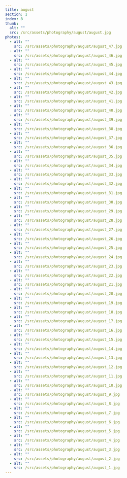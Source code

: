 ```yaml
---
title: august
section: 1
index: 8
thumb:
  alt: ""
  src: /src/assets/photography/august/august.jpg
photos:
  - alt: ""
    src: /src/assets/photography/august/august_47.jpg
  - alt: ""
    src: /src/assets/photography/august/august_46.jpg
  - alt: ""
    src: /src/assets/photography/august/august_45.jpg
  - alt: ""
    src: /src/assets/photography/august/august_44.jpg
  - alt: ""
    src: /src/assets/photography/august/august_43.jpg
  - alt: ""
    src: /src/assets/photography/august/august_42.jpg
  - alt: ""
    src: /src/assets/photography/august/august_41.jpg
  - alt: ""
    src: /src/assets/photography/august/august_40.jpg
  - alt: ""
    src: /src/assets/photography/august/august_39.jpg
  - alt: ""
    src: /src/assets/photography/august/august_38.jpg
  - alt: ""
    src: /src/assets/photography/august/august_37.jpg
  - alt: ""
    src: /src/assets/photography/august/august_36.jpg
  - alt: ""
    src: /src/assets/photography/august/august_35.jpg
  - alt: ""
    src: /src/assets/photography/august/august_34.jpg
  - alt: ""
    src: /src/assets/photography/august/august_33.jpg
  - alt: ""
    src: /src/assets/photography/august/august_32.jpg
  - alt: ""
    src: /src/assets/photography/august/august_31.jpg
  - alt: ""
    src: /src/assets/photography/august/august_30.jpg
  - alt: ""
    src: /src/assets/photography/august/august_29.jpg
  - alt: ""
    src: /src/assets/photography/august/august_28.jpg
  - alt: ""
    src: /src/assets/photography/august/august_27.jpg
  - alt: ""
    src: /src/assets/photography/august/august_26.jpg
  - alt: ""
    src: /src/assets/photography/august/august_25.jpg
  - alt: ""
    src: /src/assets/photography/august/august_24.jpg
  - alt: ""
    src: /src/assets/photography/august/august_23.jpg
  - alt: ""
    src: /src/assets/photography/august/august_22.jpg
  - alt: ""
    src: /src/assets/photography/august/august_21.jpg
  - alt: ""
    src: /src/assets/photography/august/august_20.jpg
  - alt: ""
    src: /src/assets/photography/august/august_19.jpg
  - alt: ""
    src: /src/assets/photography/august/august_18.jpg
  - alt: ""
    src: /src/assets/photography/august/august_17.jpg
  - alt: ""
    src: /src/assets/photography/august/august_16.jpg
  - alt: ""
    src: /src/assets/photography/august/august_15.jpg
  - alt: ""
    src: /src/assets/photography/august/august_14.jpg
  - alt: ""
    src: /src/assets/photography/august/august_13.jpg
  - alt: ""
    src: /src/assets/photography/august/august_12.jpg
  - alt: ""
    src: /src/assets/photography/august/august_11.jpg
  - alt: ""
    src: /src/assets/photography/august/august_10.jpg
  - alt: ""
    src: /src/assets/photography/august/august_9.jpg
  - alt: ""
    src: /src/assets/photography/august/august_8.jpg
  - alt: ""
    src: /src/assets/photography/august/august_7.jpg
  - alt: ""
    src: /src/assets/photography/august/august_6.jpg
  - alt: ""
    src: /src/assets/photography/august/august_5.jpg
  - alt: ""
    src: /src/assets/photography/august/august_4.jpg
  - alt: ""
    src: /src/assets/photography/august/august_3.jpg
  - alt: ""
    src: /src/assets/photography/august/august_2.jpg
  - alt: ""
    src: /src/assets/photography/august/august_1.jpg
---
```

